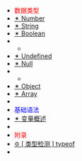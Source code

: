 -  <span style='color:RED'>数据类型</span>
-  [✴ Number ](v1.0.0)
-  [✴ String ](v2.0.0)
-  [✴ Boolean ](v3.0.0) 
-  -
-  [✴ Undefined ](v4.0.0) 
-  [✴ Null ](v5.0.0) 
-  -
-  [✴ Object ](v6.0.0)
-  [✴ Array ](v7.0.0)
-  
-  <span style='color:Blue'>基础语法</span>
-  [✴ 变量概述 ](p1.0.0)
-  
-  <span style='color:RED'>附录</span>
-  [✡ [ 类型检测 ] typeof](F1.0.0)
-  

